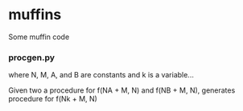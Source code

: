 # muffins
Some muffin code

### procgen.py
where N, M, A, and B are constants and k is a variable...

Given two a procedure for f(NA + M, N) and f(NB + M, N), generates procedure for f(Nk + M, N)
